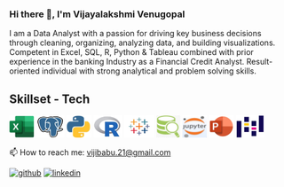### Hi there 👋, I'm Vijayalakshmi Venugopal
 
I am a Data Analyst with a passion for driving key business decisions through cleaning, organizing, analyzing data, and building visualizations. Competent in Excel, SQL, R, Python & Tableau combined with prior experience in the banking Industry as a Financial Credit Analyst. Result-oriented individual with strong analytical and problem solving skills.

## Skillset - Tech

<img src="https://github.com/vijibabu/vijibabu/blob/main/images/Excel.jpg" height = '40'/>  <img src="https://github.com/vijibabu/vijibabu/blob/main/images/PostgreSQL.jpg" height = '40'/>  <img src="https://github.com/vijibabu/vijibabu/blob/main/images/Python.jpg" height = '40'/>  <img src="https://github.com/vijibabu/vijibabu/blob/main/images/R.jpg" height = '40'/>  <img src="https://github.com/vijibabu/vijibabu/blob/main/images/Tableau.jpg" height = '40'/>  <img src="https://github.com/vijibabu/vijibabu/blob/main/images/DB.jpg" height = '40'/>  <img src="https://github.com/vijibabu/vijibabu/blob/main/images/Jupyter notebook.jpg" height = '40'/>  <img src="https://github.com/vijibabu/vijibabu/blob/main/images/Powerpoint.jpg" height = '40'/>  <img src="https://github.com/vijibabu/vijibabu/blob/main/images/Picture9.jpg" height = '40'/>



📫 How to reach me: vijibabu.21@gmail.com 


[<img src='https://cdn.jsdelivr.net/npm/simple-icons@3.0.1/icons/github.svg' alt='github' height='40'>](https://github.com/vijibabu)  [<img src='https://cdn.jsdelivr.net/npm/simple-icons@3.0.1/icons/linkedin.svg' alt='linkedin' height='40'>](https://www.linkedin.com/in/www.linkedin.com/in/vijayalakshmi-venugopal-da/)  
